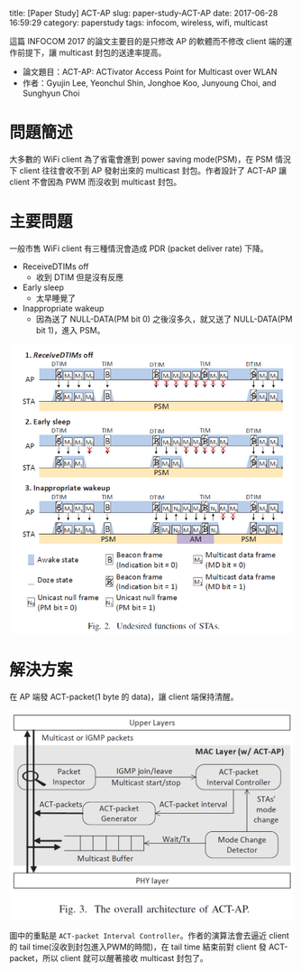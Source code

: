 title: [Paper Study] ACT-AP
slug: paper-study-ACT-AP
date: 2017-06-28 16:59:29
category: paperstudy
tags: infocom, wireless, wifi, multicast


這篇 INFOCOM 2017 的論文主要目的是只修改 AP 的軟體而不修改 client 端的運作前提下，讓 multicast 封包的送達率提高。

* 論文題目：ACT-AP: ACTivator Access Point for Multicast over WLAN
* 作者：Gyujin Lee, Yeonchul Shin, Jonghoe Koo, Junyoung Choi, and Sunghyun Choi

# 問題簡述

大多數的 WiFi client 為了省電會進到 power saving mode(PSM)，在 PSM 情況下 client 往往會收不到 AP 發射出來的 multicast 封包。作者設計了 ACT-AP 讓 client 不會因為 PWM 而沒收到 multicast 封包。

# 主要問題

一般市售 WiFi client 有三種情況會造成 PDR (packet deliver rate) 下降。

* ReceiveDTIMs off
    - 收到 DTIM 但是沒有反應
* Early sleep
    - 太早睡覺了
* Inappropriate wakeup
    - 因為送了 NULL-DATA(PM bit 0) 之後沒多久，就又送了 NULL-DATA(PM bit 1)，進入 PSM。

![undesired functions](/images/2017-06-28-ACT-AP-undesired-functions.png "undesired functions")

# 解決方案

在 AP 端發 ACT-packet(1 byte 的 data)，讓 client 端保持清醒。

![ACT-AP desgin](/images/2017-06-28-ACT-AP-design.png "ACT-AP desgin")

圖中的重點是 `ACT-packet Interval Controller`。作者的演算法會去逼近 client 的 tail time(沒收到封包進入PWM的時間)，在 tail time 結束前對 client 發 ACT-packet，所以 client 就可以醒著接收 multicast 封包了。


